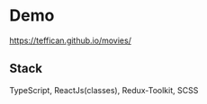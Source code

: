 # Demo

https://teffican.github.io/movies/

## Stack

TypeScript, ReactJs(classes), Redux-Toolkit, SCSS
